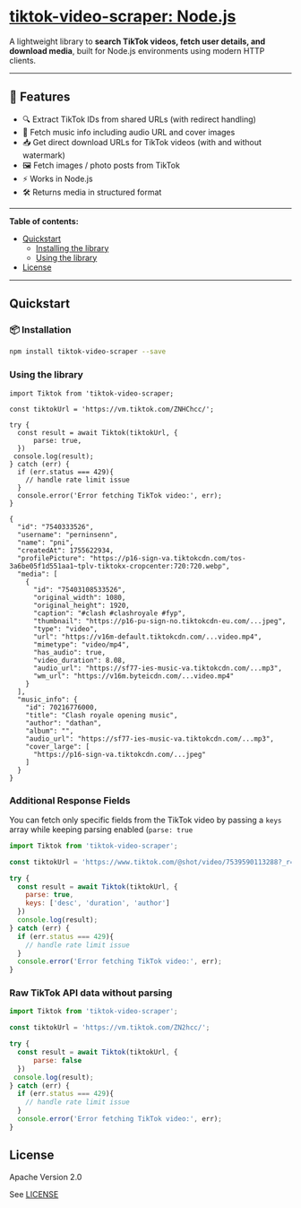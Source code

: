 # [tiktok-video-scraper: Node.js](https://github.com/appit-online/tiktok-video-scraper)

A lightweight library to **search TikTok videos, fetch user details, and download media**, built for Node.js environments using modern HTTP clients.

---
## 🚀 Features

- 🔍 Extract TikTok IDs from shared URLs (with redirect handling)
- 🎵 Fetch music info including audio URL and cover images
- 📥 Get direct download URLs for TikTok videos (with and without watermark)
- 🖼️ Fetch images / photo posts from TikTok
- ⚡ Works in Node.js
- 🛠️ Returns media in structured format
---

**Table of contents:**

* [Quickstart](#quickstart)
  * [Installing the library](#installation)
  * [Using the library](#using-the-library)
* [License](#license)

---

## Quickstart

### 📦 Installation

```bash
npm install tiktok-video-scraper --save
```

### Using the library
```
import Tiktok from 'tiktok-video-scraper;

const tiktokUrl = 'https://vm.tiktok.com/ZNHChcc/';

try {
  const result = await Tiktok(tiktokUrl, {
      parse: true,
  })
 console.log(result);
} catch (err) {
  if (err.status === 429){
    // handle rate limit issue
  }
  console.error('Error fetching TikTok video:', err);
}

{
  "id": "7540333526",
  "username": "perninsenn",
  "name": "pni",
  "createdAt": 1755622934,
  "profilePicture": "https://p16-sign-va.tiktokcdn.com/tos-3a6be05f1d551aa1~tplv-tiktokx-cropcenter:720:720.webp",
  "media": [
    {
      "id": "75403108533526",
      "original_width": 1080,
      "original_height": 1920,
      "caption": "#clash #clashroyale #fyp",
      "thumbnail": "https://p16-pu-sign-no.tiktokcdn-eu.com/...jpeg",
      "type": "video",
      "url": "https://v16m-default.tiktokcdn.com/...video.mp4",
      "mimetype": "video/mp4",
      "has_audio": true,
      "video_duration": 8.08,
      "audio_url": "https://sf77-ies-music-va.tiktokcdn.com/...mp3",
      "wm_url": "https://v16m.byteicdn.com/...video.mp4"
    }
  ],
  "music_info": {
    "id": 70216776000,
    "title": "Clash royale opening music",
    "author": "dathan",
    "album": "",
    "audio_url": "https://sf77-ies-music-va.tiktokcdn.com/...mp3",
    "cover_large": [
      "https://p16-sign-va.tiktokcdn.com/...jpeg"
    ]
  }
}
```

### Additional Response Fields
You can fetch only specific fields from the TikTok video by passing a `keys` array while keeping parsing enabled (`parse: true`

``` javascript
import Tiktok from 'tiktok-video-scraper';

const tiktokUrl = 'https://www.tiktok.com/@shot/video/7539590113288?_r=1&_t=ZN-8z8m3Qj3X5a';

try {
  const result = await Tiktok(tiktokUrl, {
    parse: true,
    keys: ['desc', 'duration', 'author']
  })
  console.log(result);
} catch (err) {
  if (err.status === 429){
    // handle rate limit issue
  }
  console.error('Error fetching TikTok video:', err);
}
```

### Raw TikTok API data without parsing
``` javascript
import Tiktok from 'tiktok-video-scraper';

const tiktokUrl = 'https://vm.tiktok.com/ZN2hcc/';

try {
  const result = await Tiktok(tiktokUrl, {
      parse: false
  })
 console.log(result);
} catch (err) {
  if (err.status === 429){
    // handle rate limit issue
  }
  console.error('Error fetching TikTok video:', err);
}
```

## License

Apache Version 2.0

See [LICENSE](https://github.com/appit-online/tiktok-video-scraper/blob/master/LICENSE)
